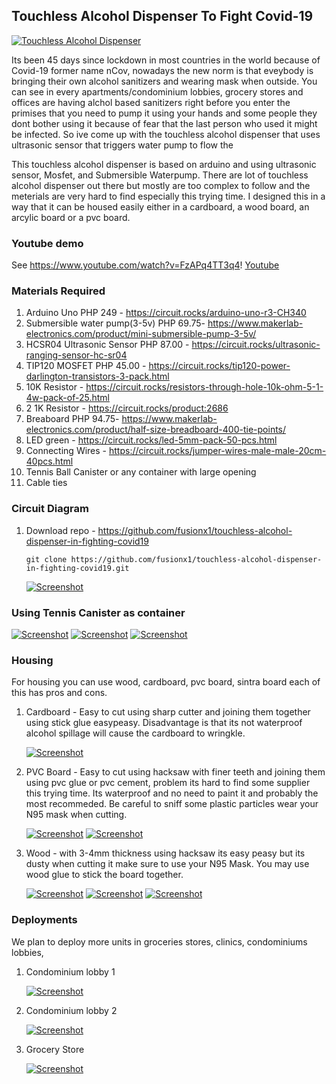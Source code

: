 ## Touchless Alcohol Dispenser To Fight Covid-19

[![Touchless Alcohol Dispenser](http://dev-mapinas.pantheonsite.io/sites/default/files/protoa2.jpg)](https://www.youtube.com/watch?v=FzAPq4TT3q4 "Touchless Alcohol Dispenser To Fight Covid-19")

Its been 45 days since lockdown in most countries in the world because of Covid-19 former name nCov, nowadays the new norm is that eveybody is bringing their own alcohol sanitizers and wearing mask when outside. You can see in every apartments/condominium lobbies, grocery stores and offices are having alchol based sanitizers right before you enter the primises that you need to pump it using your hands and some people they dont bother using it because of fear that the last person who used it might be infected. So ive come up with the touchless alcohol dispenser that uses ultrasonic sensor that triggers water pump to flow the  

This touchless alcohol dispenser is based on arduino and using ultrasonic sensor, Mosfet, and Submersible Waterpump. There are lot of touchless alcohol dispenser out there but mostly are too complex to follow and the meterials are very hard to find especially this trying time. I designed this in a way that it can be housed easily either in a cardboard, a wood board, an arcylic board or a pvc board.

### Youtube demo
See https://www.youtube.com/watch?v=FzAPq4TT3q4!
[Youtube](https://www.youtube.com/watch?v=FzAPq4TT3q4)


### Materials Required

1. Arduino Uno PHP 249 - https://circuit.rocks/arduino-uno-r3-CH340
2. Submersible water pump(3-5v) PHP 69.75- https://www.makerlab-electronics.com/product/mini-submersible-pump-3-5v/
3. HCSR04 Ultrasonic Sensor PHP 87.00 - https://circuit.rocks/ultrasonic-ranging-sensor-hc-sr04
4. TIP120 MOSFET PHP 45.00 - https://circuit.rocks/tip120-power-darlington-transistors-3-pack.html
5. 10K Resistor - https://circuit.rocks/resistors-through-hole-10k-ohm-5-1-4w-pack-of-25.html
6. 2 1K Resistor - https://circuit.rocks/product:2686 
7. Breaboard PHP 94.75- https://www.makerlab-electronics.com/product/half-size-breadboard-400-tie-points/
8. LED green - https://circuit.rocks/led-5mm-pack-50-pcs.html
9. Connecting Wires - https://circuit.rocks/jumper-wires-male-male-20cm-40pcs.html
10. Tennis Ball Canister or any container with large opening
11. Cable ties



### Circuit Diagram

1. Download repo - https://github.com/fusionx1/touchless-alcohol-dispenser-in-fighting-covid19

    ```
    git clone https://github.com/fusionx1/touchless-alcohol-dispenser-in-fighting-covid19.git
    ```

   [![Screenshot](http://dev-mapinas.pantheonsite.io/sites/default/files/fritzing.png)](#)
   
### Using Tennis Canister as container

   [![Screenshot](http://dev-mapinas.pantheonsite.io/sites/default/files/tennis-canister1.jpg)](#)
   [![Screenshot](http://dev-mapinas.pantheonsite.io/sites/default/files/tennis-canister2.jpg)](#)
   [![Screenshot](http://dev-mapinas.pantheonsite.io/sites/default/files/tennis-canister3.jpg)](#)

### Housing

For housing you can use wood, cardboard, pvc board, sintra board each of this has pros and cons.

1. Cardboard - Easy to cut using sharp cutter and joining them together using stick glue easypeasy. Disadvantage is that its not waterproof alcohol spillage will cause the cardboard to wringkle.

   [![Screenshot](http://dev-mapinas.pantheonsite.io/sites/default/files/cardboard.jpg)](#)
   
2. PVC Board - Easy to cut using hacksaw with finer teeth and joining them using pvc glue or pvc cement, problem its hard to find some supplier this trying time. Its waterproof and no need to paint it and probably the most recommeded. Be careful to sniff some plastic particles wear your N95 mask when cutting.

   [![Screenshot](http://dev-mapinas.pantheonsite.io/sites/default/files/pvc-board1.jpg)](#)
   [![Screenshot](http://dev-mapinas.pantheonsite.io/sites/default/files/pvc-board2.jpg)](#)
      
3. Wood - with 3-4mm thickness using hacksaw its easy peasy but its dusty when cutting it make sure to use your N95 Mask. You may use wood glue to stick the board together.

   [![Screenshot](http://dev-mapinas.pantheonsite.io/sites/default/files/wood1.jpg)](#)
   [![Screenshot](http://dev-mapinas.pantheonsite.io/sites/default/files/wood2.jpg)](#)
   [![Screenshot](http://dev-mapinas.pantheonsite.io/sites/default/files/wood3.jpg)](#)
   
   
### Deployments

We plan to deploy more units in groceries stores, clinics, condominiums lobbies, 

1. Condominium lobby 1

   [![Screenshot](http://dev-mapinas.pantheonsite.io/sites/default/files/deployment1.jpg)](#)
   
2. Condominium lobby 2

   [![Screenshot](http://dev-mapinas.pantheonsite.io/sites/default/files/deployment2.jpg)](#)
   
3. Grocery Store

   [![Screenshot](http://dev-mapinas.pantheonsite.io/sites/default/files/deployment3.jpg)](#)
   
  
      


